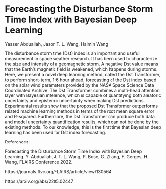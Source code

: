 # Forecasting the Disturbance Storm Time Index with Bayesian Deep Learning 
<p>Yasser Abduallah, Jason T. L. Wang, Haimin Wang </p>
<p>The disturbance storm time (Dst) index is an important and useful measurement in space weather research. It has been used to characterize the size and intensity of a geomagnetic storm. A negative Dst value means that the Earth’s magnetic field is weakened, which happens during storms. Here, we present a novel deep learning method, called the Dst Transformer, to perform short-term, 1-6 hour ahead, forecasting of the Dst index based on the solar wind parameters provided by the NASA Space Science Data Coordinated Archive. The Dst Transformer combines a multi-head attention layer with Bayesian inference, which is capable of quantifying both aleatoric uncertainty and epistemic uncertainty when making Dst predictions. Experimental results show that the proposed  Dst Transformer outperforms related machine learning methods in terms of the root mean square error and R-squared. Furthermore, the Dst Transformer can produce both data and model uncertainty quantification results, which can not be done by the existing methods. To our knowledge, this is the first time that Bayesian deep learning has been used for Dst index forecasting.</p>
<p>References:</p>
<p>Forecasting the Disturbance Storm Time Index with Bayesian Deep Learning. Y. Abduallah, J. T. L. Wang, P. Bose, G. Zhang, F. Gerges, H. Wang, FLAIRS Conference 2022.</p>
<p>https://journals.flvc.org/FLAIRS/article/view/130564  </p>
<p>https://arxiv.org/abs/2205.02447  </p>
